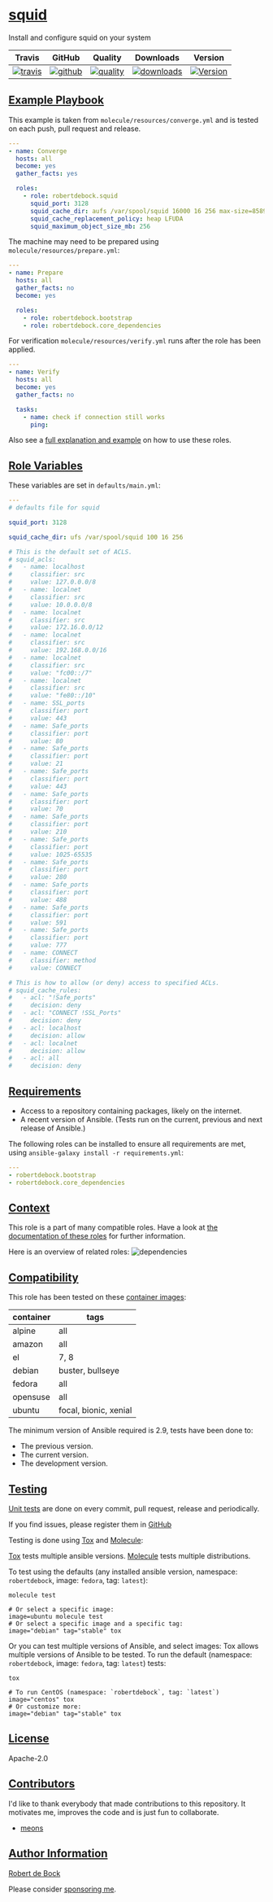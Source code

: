 # [squid](#squid)

Install and configure squid on your system

|Travis|GitHub|Quality|Downloads|Version|
|------|------|-------|---------|-------|
|[![travis](https://travis-ci.com/robertdebock/ansible-role-squid.svg?branch=master)](https://travis-ci.com/robertdebock/ansible-role-squid)|[![github](https://github.com/robertdebock/ansible-role-squid/workflows/Ansible%20Molecule/badge.svg)](https://github.com/robertdebock/ansible-role-squid/actions)|[![quality](https://img.shields.io/ansible/quality/35939)](https://galaxy.ansible.com/robertdebock/squid)|[![downloads](https://img.shields.io/ansible/role/d/35939)](https://galaxy.ansible.com/robertdebock/squid)|[![Version](https://img.shields.io/github/release/robertdebock/ansible-role-squid.svg)](https://github.com/robertdebock/ansible-role-squid/releases/)|

## [Example Playbook](#example-playbook)

This example is taken from `molecule/resources/converge.yml` and is tested on each push, pull request and release.
```yaml
---
- name: Converge
  hosts: all
  become: yes
  gather_facts: yes

  roles:
    - role: robertdebock.squid
      squid_port: 3128
      squid_cache_dir: aufs /var/spool/squid 16000 16 256 max-size=8589934592
      squid_cache_replacement_policy: heap LFUDA
      squid_maximum_object_size_mb: 256
```

The machine may need to be prepared using `molecule/resources/prepare.yml`:
```yaml
---
- name: Prepare
  hosts: all
  gather_facts: no
  become: yes

  roles:
    - role: robertdebock.bootstrap
    - role: robertdebock.core_dependencies
```

For verification `molecule/resources/verify.yml` runs after the role has been applied.
```yaml
---
- name: Verify
  hosts: all
  become: yes
  gather_facts: no

  tasks:
    - name: check if connection still works
      ping:
```

Also see a [full explanation and example](https://robertdebock.nl/how-to-use-these-roles.html) on how to use these roles.

## [Role Variables](#role-variables)

These variables are set in `defaults/main.yml`:
```yaml
---
# defaults file for squid

squid_port: 3128

squid_cache_dir: ufs /var/spool/squid 100 16 256

# This is the default set of ACLS.
# squid_acls:
#   - name: localhost
#     classifier: src
#     value: 127.0.0.0/8
#   - name: localnet
#     classifier: src
#     value: 10.0.0.0/8
#   - name: localnet
#     classifier: src
#     value: 172.16.0.0/12
#   - name: localnet
#     classifier: src
#     value: 192.168.0.0/16
#   - name: localnet
#     classifier: src
#     value: "fc00::/7"
#   - name: localnet
#     classifier: src
#     value: "fe80::/10"
#   - name: SSL_ports
#     classifier: port
#     value: 443
#   - name: Safe_ports
#     classifier: port
#     value: 80
#   - name: Safe_ports
#     classifier: port
#     value: 21
#   - name: Safe_ports
#     classifier: port
#     value: 443
#   - name: Safe_ports
#     classifier: port
#     value: 70
#   - name: Safe_ports
#     classifier: port
#     value: 210
#   - name: Safe_ports
#     classifier: port
#     value: 1025-65535
#   - name: Safe_ports
#     classifier: port
#     value: 280
#   - name: Safe_ports
#     classifier: port
#     value: 488
#   - name: Safe_ports
#     classifier: port
#     value: 591
#   - name: Safe_ports
#     classifier: port
#     value: 777
#   - name: CONNECT
#     classifier: method
#     value: CONNECT

# This is how to allow (or deny) access to specified ACLs.
# squid_cache_rules:
#   - acl: "!Safe_ports"
#     decision: deny
#   - acl: "CONNECT !SSL_Ports"
#     decision: deny
#   - acl: localhost
#     decision: allow
#   - acl: localnet
#     decision: allow
#   - acl: all
#     decision: deny
```

## [Requirements](#requirements)

- Access to a repository containing packages, likely on the internet.
- A recent version of Ansible. (Tests run on the current, previous and next release of Ansible.)

The following roles can be installed to ensure all requirements are met, using `ansible-galaxy install -r requirements.yml`:

```yaml
---
- robertdebock.bootstrap
- robertdebock.core_dependencies

```

## [Context](#context)

This role is a part of many compatible roles. Have a look at [the documentation of these roles](https://robertdebock.nl/) for further information.

Here is an overview of related roles:
![dependencies](https://raw.githubusercontent.com/robertdebock/drawings/artifacts/squid.png "Dependency")

## [Compatibility](#compatibility)

This role has been tested on these [container images](https://hub.docker.com/u/robertdebock):

|container|tags|
|---------|----|
|alpine|all|
|amazon|all|
|el|7, 8|
|debian|buster, bullseye|
|fedora|all|
|opensuse|all|
|ubuntu|focal, bionic, xenial|

The minimum version of Ansible required is 2.9, tests have been done to:

- The previous version.
- The current version.
- The development version.



## [Testing](#testing)

[Unit tests](https://travis-ci.com/robertdebock/ansible-role-squid) are done on every commit, pull request, release and periodically.

If you find issues, please register them in [GitHub](https://github.com/robertdebock/ansible-role-squid/issues)

Testing is done using [Tox](https://tox.readthedocs.io/en/latest/) and [Molecule](https://github.com/ansible/molecule):

[Tox](https://tox.readthedocs.io/en/latest/) tests multiple ansible versions.
[Molecule](https://github.com/ansible/molecule) tests multiple distributions.

To test using the defaults (any installed ansible version, namespace: `robertdebock`, image: `fedora`, tag: `latest`):

```
molecule test

# Or select a specific image:
image=ubuntu molecule test
# Or select a specific image and a specific tag:
image="debian" tag="stable" tox
```

Or you can test multiple versions of Ansible, and select images:
Tox allows multiple versions of Ansible to be tested. To run the default (namespace: `robertdebock`, image: `fedora`, tag: `latest`) tests:

```
tox

# To run CentOS (namespace: `robertdebock`, tag: `latest`)
image="centos" tox
# Or customize more:
image="debian" tag="stable" tox
```

## [License](#license)

Apache-2.0

## [Contributors](#contributors)

I'd like to thank everybody that made contributions to this repository. It motivates me, improves the code and is just fun to collaborate.

- [meons](https://github.com/meons)

## [Author Information](#author-information)

[Robert de Bock](https://robertdebock.nl/)

Please consider [sponsoring me](https://github.com/sponsors/robertdebock).
